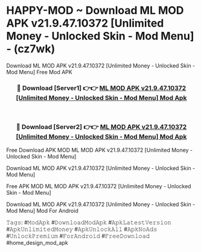 # HAPPY-MOD ~ Download ML MOD APK v21.9.47.10372 [Unlimited Money - Unlocked Skin - Mod Menu] - (cz7wk)
Download ML MOD APK v21.9.47.10372 [Unlimited Money - Unlocked Skin - Mod Menu] Free Mod APK

<div align="center">
<h3>🔴 Download [Server1] 👉👉 <a href="https://apk-comot.site?title=ML_MOD_APK_v21.9.47.10372_[Unlimited_Money_-_Unlocked_Skin_-_Mod_Menu]">ML MOD APK v21.9.47.10372 [Unlimited Money - Unlocked Skin - Mod Menu] Mod Apk</a></h3><br>

<h3>🔴 Download [Server2] 👉👉 <a href="https://apk-comot.site?title=ML_MOD_APK_v21.9.47.10372_[Unlimited_Money_-_Unlocked_Skin_-_Mod_Menu]">ML MOD APK v21.9.47.10372 [Unlimited Money - Unlocked Skin - Mod Menu] Mod Apk</a></h3>
</div>


Free Download APK MOD ML MOD APK v21.9.47.10372 [Unlimited Money - Unlocked Skin - Mod Menu]

Download ML MOD APK v21.9.47.10372 [Unlimited Money - Unlocked Skin - Mod Menu] 

Free APK MOD ML MOD APK v21.9.47.10372 [Unlimited Money - Unlocked Skin - Mod Menu] 

Download ML MOD APK v21.9.47.10372 [Unlimited Money - Unlocked Skin - Mod Menu] Mod For Android

𝚃𝚊𝚐𝚜: #𝙼𝚘𝚍𝙰𝚙𝚔 #𝙳𝚘𝚠𝚗𝚕𝚘𝚊𝚍𝙼𝚘𝚍𝙰𝚙𝚔 #𝙰𝚙𝚔𝙻𝚊𝚝𝚎𝚜𝚝𝚅𝚎𝚛𝚜𝚒𝚘𝚗 #𝙰𝚙𝚔𝚄𝚗𝚕𝚒𝚖𝚒𝚝𝚎𝚍𝙼𝚘𝚗𝚎𝚢 #𝙰𝚙𝚔𝚄𝚗𝚕𝚘𝚌𝚔𝙰𝚕𝚕 #𝙰𝚙𝚔𝙽𝚘𝙰𝚍𝚜 #𝚄𝚗𝚕𝚘𝚌𝚔𝙿𝚛𝚎𝚖𝚒𝚞𝚖 #𝙵𝚘𝚛𝙰𝚗𝚍𝚛𝚘𝚒𝚍 #𝙵𝚛𝚎𝚎𝙳𝚘𝚠𝚗𝚕𝚘𝚊𝚍 #home_design_mod_apk